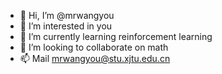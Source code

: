 - 👋 Hi, I’m @mrwangyou
- 👀 I’m interested in you
- 🌱 I’m currently learning reinforcement learning
- 💞️ I’m looking to collaborate on math
- 📫 Mail mrwangyou@stu.xjtu.edu.cn

<!---
mrwangyou/mrwangyou is a ✨ special ✨ repository because its `README.md` (this file) appears on your GitHub profile.
You can click the Preview link to take a look at your changes.
--->
